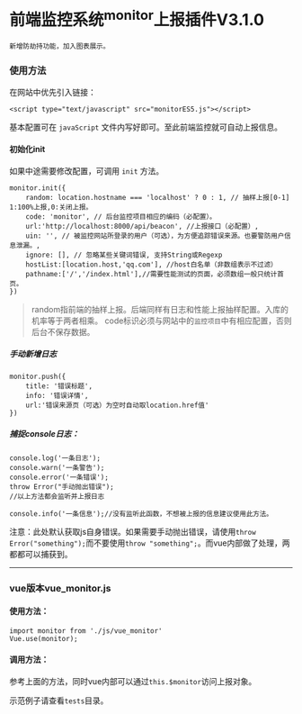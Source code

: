 # 前端监控系统<sup>monitor</sup>上报插件V3.1.0

	新增防劫持功能，加入图表展示。

### 使用方法

在网站中优先引入链接：
```
<script type="text/javascript" src="monitorES5.js"></script>
```
基本配置可在 `javaScript` 文件内写好即可。至此前端监控就可自动上报信息。

#### 初始化init

如果中途需要修改配置，可调用 `init` 方法。
```
monitor.init({
    random: location.hostname === 'localhost' ? 0 : 1, // 抽样上报[0-1] 1:100%上报,0:关闭上报。
    code: 'monitor', // 后台监控项目相应的编码（必配置）。
    url:'http://localhost:8000/api/beacon', //上报接口（必配置）,
    uin: '', // 被监控网站所登录的用户（可选），为方便追踪错误来源。也要警防用户信息泄漏。,
    ignore: [], // 忽略某些关键词错误, 支持String或Regexp
    hostList:[location.host,'qq.com'], //host白名单（非数组表示不过滤）
    pathname:['/','/index.html'],//需要性能测试的页面，必须数组一般只统计首页。
})
```

> random指前端的抽样上报。后端同样有日志和性能上报抽样配置。入库的机率等于两者相乘。
> code标识必须与网站中的`监控项目`中有相应配置，否则后台不保存数据。

##### 手动新增日志

```
monitor.push({
    title: '错误标题',
    info: '错误详情',
    url:'错误来源页（可选）为空时自动取location.href值'
})
```
##### 捕捉console日志：

```
console.log('一条日志');
console.warn('一条警告');
console.error('一条错误');
throw Error("手动抛出错误");
//以上方法都会监听并上报日志

console.info('一条信息');//没有监听此函数，不想被上报的信息建议使用此方法。
```
注意：此处默认获取js自身错误。如果需要手动抛出错误，请使用`throw Error("something");`而不要使用`throw "something";`。而vue内部做了处理，两都都可以捕获到。


---

### vue版本vue_monitor.js

#### 使用方法：

```
import monitor from './js/vue_monitor'
Vue.use(monitor);
```

#### 调用方法：

参考上面的方法，同时vue内部可以通过`this.$monitor`访问上报对象。

示范例子请查看`tests`目录。

